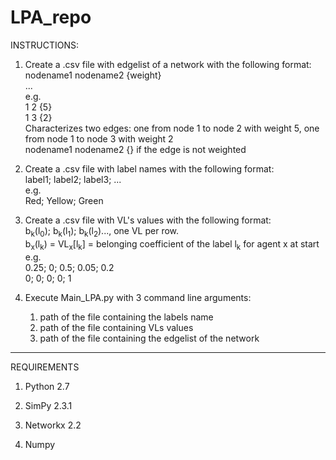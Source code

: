 # LPA_repo

INSTRUCTIONS:

1) Create a .csv file with edgelist of a network with the following format:<br />
    nodename1 nodename2 {weight}<br />
    ...<br />
    e.g.<br />
    1 2 {5}<br />
    1 3 {2}<br />
    Characterizes two edges: one from node 1 to node 2 with weight 5, one from node 1 to node 3 with weight 2<br />
    nodename1 nodename2 {} if the edge is not weighted<br />
    

2) Create a .csv file with label names with the following format:<br />
    label1; label2; label3; ...<br />
    e.g.<br />
    Red; Yellow; Green
    

3) Create a .csv file with VL's values with the following format:<br />
    b<sub>k</sub>(l<sub>0</sub>); b<sub>k</sub>(l<sub>1</sub>); b<sub>k</sub>(l<sub>2</sub>)..., one VL per row. <br />
    b<sub>x</sub>(l<sub>k</sub>) = VL<sub>x</sub>[l<sub>k</sub>] = belonging coefficient of the label l<sub>k</sub> for agent x at start<br />
    e.g. <br />
    0.25; 0; 0.5; 0.05; 0.2<br/>
    0; 0; 0; 0; 1
    
4) Execute Main_LPA.py with 3 command line arguments:<br/>
    1) path of the file containing the labels name<br />
    2) path of the file containing VLs values<br />
    3) path of the file containing the edgelist of the network
   
----------
REQUIREMENTS
1) Python 2.7

2) SimPy 2.3.1

3) Networkx 2.2

4) Numpy
